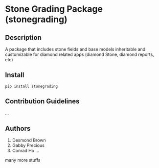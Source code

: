 # Stone Grading Package (stonegrading)

## Description
A package that includes stone fields and base models inheritable and customizable 
for diamond related apps (diamond Stone, diamond reports, etc)


## Install
`pip install stonegrading`


## Contribution Guidelines
...


## Authors
1. Desmond Brown
2. Gabby Precious
3. Conrad Ho
...
   
many more stuffs
